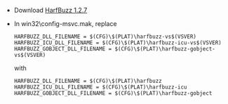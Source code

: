 * Download [HarfBuzz 1.2.7](https://www.freedesktop.org/software/harfbuzz/release/harfbuzz-1.2.7.tar.bz2)
* In win32\config-msvc.mak, replace
	```
	HARFBUZZ_DLL_FILENAME = $(CFG)\$(PLAT)\harfbuzz-vs$(VSVER)
	HARFBUZZ_ICU_DLL_FILENAME = $(CFG)\$(PLAT)\harfbuzz-icu-vs$(VSVER)
	HARFBUZZ_GOBJECT_DLL_FILENAME = $(CFG)\$(PLAT)\harfbuzz-gobject-vs$(VSVER)
	```

	with

	```
	HARFBUZZ_DLL_FILENAME = $(CFG)\$(PLAT)\harfbuzz
	HARFBUZZ_ICU_DLL_FILENAME = $(CFG)\$(PLAT)\harfbuzz-icu
	HARFBUZZ_GOBJECT_DLL_FILENAME = $(CFG)\$(PLAT)\harfbuzz-gobject
	```
